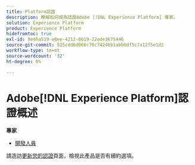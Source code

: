 ```yaml
---
title: Platform認證
description: 瞭解如何成為認證Adobe [!DNL Experience Platform] 專家。
solution: Experience Platform
product: Experience Platform
hidefromtoc: true
exl-id: 9ed6a519-e8ee-4212-8619-22ade3675446
source-git-commit: 525cdd6d066c70c74246b1abb6df5c7a12f5e1d2
workflow-type: tm+mt
source-wordcount: '32'
ht-degree: 0%

---
```


# Adobe[!DNL Experience Platform]認證概述

**專家**

* [開發人員](/help/certifications/aep/aep-e-foundations.md) <!--AD0-E601-->

請造訪[更新您的認證](/help/certifications/renew.md)頁面，檢視此產品是否有續約選項。
